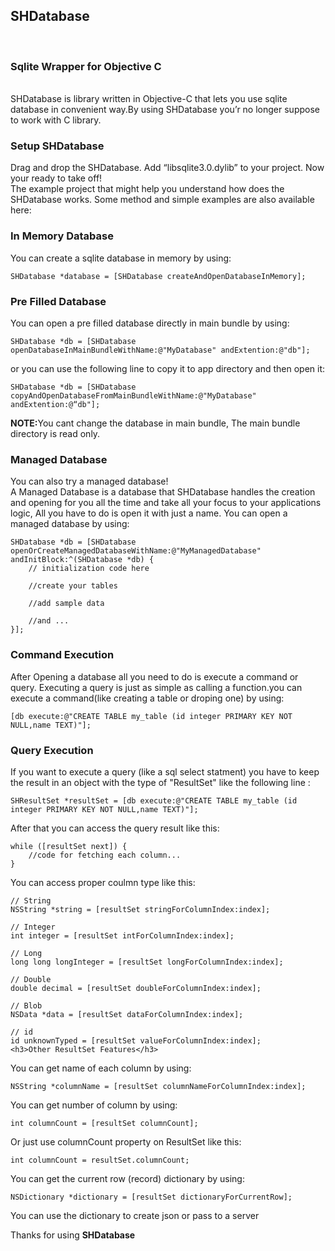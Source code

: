 <h2>SHDatabase</h2><br/>
<h3>Sqlite Wrapper for Objective C</h3><br/>
SHDatabase is library written in Objective-C that lets you use sqlite database in convenient way.By using SHDatabase you’r no longer suppose to work with C library.
<h3>Setup SHDatabase</h3>
Drag and drop the SHDatabase.
Add “libsqlite3.0.dylib” to your project.
Now your ready to take off!
<br/>
The example project that might help you understand how does the SHDatabase works. Some method and simple examples are also available here:

<h3>In Memory Database</h3>
You can create a sqlite database in memory by using:

    SHDatabase *database = [SHDatabase createAndOpenDatabaseInMemory];
<h3>Pre Filled Database</h3>
You can open a pre filled database directly in main bundle by using:

    SHDatabase *db = [SHDatabase openDatabaseInMainBundleWithName:@"MyDatabase" andExtention:@"db"];
or you can use the following line to copy it to app directory and then open it:

    SHDatabase *db = [SHDatabase copyAndOpenDatabaseFromMainBundleWithName:@"MyDatabase" andExtention:@“db"];
<b>NOTE:</b>You cant change the database in main bundle, The main bundle directory is read only.
<h3>Managed Database</h3>
You can also try a managed database!<br/>
A Managed Database is a database that SHDatabase handles the creation and opening for you all the time and take all your focus to your applications logic, All you have to do is open it with just a name.
You can open a managed database by using:

    SHDatabase *db = [SHDatabase openOrCreateManagedDatabaseWithName:@"MyManagedDatabase" andInitBlock:^(SHDatabase *db) {
        // initialization code here
        
        //create your tables
        
        //add sample data
        
        //and ...
    }];
<h3>Command Execution</h3>
After Opening a database all you need to do is execute a command or query. Executing a query is just as simple as calling a function.you can execute a command(like creating a table or droping one) by using:

    [db execute:@"CREATE TABLE my_table (id integer PRIMARY KEY NOT NULL,name TEXT)"];
<h3>Query Execution</h3>
If you want to execute a query (like a sql select statment) you have to keep the result in an object with the type of  "ResultSet" like the following line :

    SHResultSet *resultSet = [db execute:@"CREATE TABLE my_table (id integer PRIMARY KEY NOT NULL,name TEXT)"];
After that you can access the query result like this:

    while ([resultSet next]) {
        //code for fetching each column...
    }

You can access proper coulmn type like this:

    // String
    NSString *string = [resultSet stringForColumnIndex:index];
        
    // Integer
    int integer = [resultSet intForColumnIndex:index];
     
    // Long
    long long longInteger = [resultSet longForColumnIndex:index];
     
    // Double
    double decimal = [resultSet doubleForColumnIndex:index];
     
    // Blob
    NSData *data = [resultSet dataForColumnIndex:index];
     
    // id
    id unknownTyped = [resultSet valueForColumnIndex:index];
    <h3>Other ResultSet Features</h3>
You can get name of each column by using:

    NSString *columnName = [resultSet columnNameForColumnIndex:index];
You can get number of column by using:

    int columnCount = [resultSet columnCount];
Or just use columnCount property on ResultSet like this:

    int columnCount = resultSet.columnCount;
You can get the current row (record) dictionary by using:

    NSDictionary *dictionary = [resultSet dictionaryForCurrentRow];
You can use the dictionary to create json or pass to a server

Thanks for using <b>SHDatabase</b>
